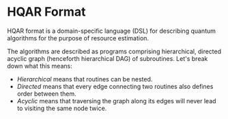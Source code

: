 # HQAR Format

HQAR format is a domain-specific language (DSL) for describing quantum algorithms
for the purpose of resource estimation.

The algorithms are described as programs comprising hierarchical, directed
acyclic graph (henceforth hierarchical DAG) of subroutines. Let's break down
what this means:

- *Hierarchical* means that routines can be nested.
- *Directed* means that every edge connecting two routines also defines order
  between them.
- *Acyclic* means that traversing the graph along its edges will never lead
  to visiting the same node twice.


